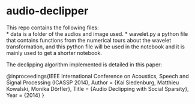 # audio-declipper

This repo contains the following files: </br>
	* data is a folder of the audios and image used.
	* wavelet.py a python file that contains functions from the numerical tours about the wavelet transformation, and this python file will be used in the notebook and it is mainly used to get a shorter notebook. </br>

The declipping algorithm implemented is detailed in this paper:

@inproceedings{IEEE
International Conference on Acoustics, Speech and Signal Processing (ICASSP 2014),
Author = {Kai Siedenburg, Matthieu Kowalski, Monika Dörfler},
Title = {Audio Declipping with Social Sparsity},
Year = {2014}
}

